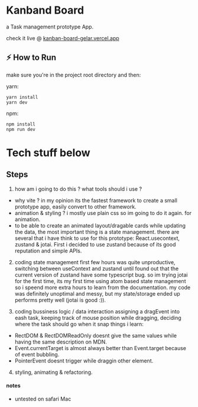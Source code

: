 # Kanband Board

a Task management prototype App.

check it live @ [kanban-board-gelar.vercel.app](https://kanban-board-gelar.vercel.app/)

## :zap: How to Run 
make sure you're in the project root directory and then:

yarn: 

```
yarn install
yarn dev
```

npm:

```
npm install
npm run dev
```

# Tech stuff below



## Steps

1. how am i going to do this ? what tools should i use ?
-   why vite ? in my opinion its the fastest framework to create a small prototype app, easily convert to other framework.
-   animation & styling ? i mostly use plain css so im going to do it again. for animation.
-   to be able to create an animated layout/dragable cards while updating the data, the most important thing is a state management. there are several that i have think to use for this prototype: React.usecontext, zustand & jotai. First i decided to use zustand because of its good reputation and simple APIs.

2. coding state management
first few hours was quite unproductive, switching between useContext and zustand until found out that the current version of zustand have some typescript bug. so im trying jotai for the first time, its my first time using atom based state management so i speend more extra hours to learn from the documentation. my code was definitely unoptimal and messy, but my state/storage ended up performs pretty well (jotai is good :)).

3. coding bussiness logic / data interaction
assigning a dragEvent into eash task, keeping track of mouse position while dragging, deciding where the task should go when it snap
things i learn:
-   RectDOM & RectDOMReadOnly doesnt give the same values while having the same description on MDN.
-   Event.currentTarget is almost always better than Event.target because of event bubbling.
-   PointerEvent doesnt trigger while draggin other element.

4. styling, animating & refactoring.








#### notes 
- untested on safari Mac
